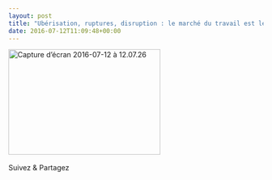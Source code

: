```yaml
---
layout: post
title: "Ubérisation, ruptures, disruption : le marché du travail est le prochain sur la liste. Tribune JDN"
date: 2016-07-12T11:09:48+00:00
---
```

<div class="entry-content" itemprop="text">
<p><a href="http://www.journaldunet.com/management/expert/63080/uberisation--ruptures--disruption---le-marche-du-travail-est-le-prochain-sur-la-liste.shtml"><img class="alignleft size-medium wp-image-2545" src="/juliecoudry/uploads/2016/07/Capture-d%E2%80%99e%CC%81cran-2016-07-12-a%CC%80-12.07.26-300x209.png" alt="Capture d’écran 2016-07-12 à 12.07.26" width="300" height="209" srcset="/juliecoudry/uploads/2016/07/Capture-d’écran-2016-07-12-à-12.07.26-300x209.png 300w, /juliecoudry/uploads/2016/07/Capture-d’écran-2016-07-12-à-12.07.26.png 642w" sizes="(max-width: 300px) 100vw, 300px"></a></p>
<div class="sfsi_Sicons" style="width: 100%; display: inline-block; vertical-align: middle; text-align:left">
<div style="margin:0px 8px 0px 0px; line-height: 24px"><span>Suivez &amp; Partagez</span></div>
<div class="sfsi_socialwpr">
<div class="sf_fb" style="text-align:left;width:98px"><div class="fb-like" href="http://www.juliecoudry.com/2015-uberisation-ruptures-disruption-le-marche-du-travail-est-le-prochain-sur-la-liste-tribune-jdn/" width="180" send="false" showfaces="false" action="like" data-share="true" data-layout="button"></div></div>
<div class="sf_twiter" style="text-align:left;float:left;width:auto"><a href="http://twitter.com/share" data-count="none" class="sr-twitter-button twitter-share-button" lang="en" data-url="http://www.juliecoudry.com/2015-uberisation-ruptures-disruption-le-marche-du-travail-est-le-prochain-sur-la-liste-tribune-jdn/" data-text="2015 – « Ubérisation, ruptures, disruption : le marché du travail est le prochain sur la liste. » Tribune JDN"></a></div>
</div>
</div>
<!--<rdf:RDF xmlns:rdf="http://www.w3.org/1999/02/22-rdf-syntax-ns#"
			xmlns:dc="http://purl.org/dc/elements/1.1/"
			xmlns:trackback="http://madskills.com/public/xml/rss/module/trackback/">
		<rdf:Description rdf:about="http://www.juliecoudry.com/2015-uberisation-ruptures-disruption-le-marche-du-travail-est-le-prochain-sur-la-liste-tribune-jdn/"
    dc:identifier="http://www.juliecoudry.com/2015-uberisation-ruptures-disruption-le-marche-du-travail-est-le-prochain-sur-la-liste-tribune-jdn/"
    dc:title="2015 &#8211; &laquo;&nbsp;Ubérisation, ruptures, disruption : le marché du travail est le prochain sur la liste.&nbsp;&raquo; Tribune JDN"
    trackback:ping="http://www.juliecoudry.com/2015-uberisation-ruptures-disruption-le-marche-du-travail-est-le-prochain-sur-la-liste-tribune-jdn/trackback/" />
</rdf:RDF>-->
</div>
